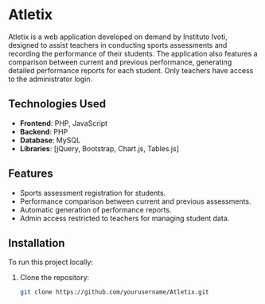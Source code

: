 # Atletix

Atletix is a web application developed on demand by Instituto Ivoti, designed to assist teachers in conducting sports assessments and recording the performance of their students. The application also features a comparison between current and previous performance, generating detailed performance reports for each student. Only teachers have access to the administrator login.

## Technologies Used

- **Frontend**: PHP, JavaScript
- **Backend**: PHP
- **Database**: MySQL
- **Libraries**: [jQuery, Bootstrap, Chart.js, Tables.js]

## Features

- Sports assessment registration for students.
- Performance comparison between current and previous assessments.
- Automatic generation of performance reports.
- Admin access restricted to teachers for managing student data.

## Installation

To run this project locally:

1. Clone the repository:
   ```bash
   git clone https://github.com/yourusername/Atletix.git
